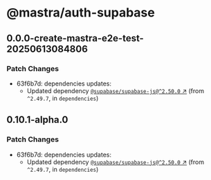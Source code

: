 # @mastra/auth-supabase

## 0.0.0-create-mastra-e2e-test-20250613084806

### Patch Changes

- 63f6b7d: dependencies updates:
  - Updated dependency [`@supabase/supabase-js@^2.50.0` ↗︎](https://www.npmjs.com/package/@supabase/supabase-js/v/2.50.0) (from `^2.49.7`, in `dependencies`)

## 0.10.1-alpha.0

### Patch Changes

- 63f6b7d: dependencies updates:
  - Updated dependency [`@supabase/supabase-js@^2.50.0` ↗︎](https://www.npmjs.com/package/@supabase/supabase-js/v/2.50.0) (from `^2.49.7`, in `dependencies`)
